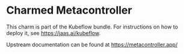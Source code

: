 Charmed Metacontroller
======================

This charm is part of the Kubeflow bundle. For instructions on how to deploy it,
see https://jaas.ai/kubeflow.

Upstream documentation can be found at https://metacontroller.app/
